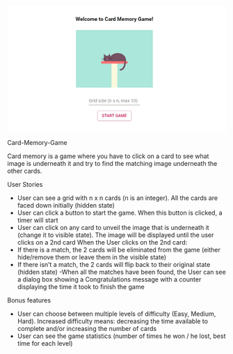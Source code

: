 ![Image alt](https://github.com/sashka0264/CardMemoryGame/blob/master/cat.jpg)

Card-Memory-Game

Card memory is a game where you have to click on a card to see what image is underneath it and try to find the matching image underneath the other cards.

User Stories
- User can see a grid with n x n cards (n is an integer). All the cards are faced down initially (hidden state)
- User can click a button to start the game. When this button is clicked, a timer will start
- User can click on any card to unveil the image that is underneath it (change it to visible state). The image will be displayed until the user clicks on a 2nd card
When the User clicks on the 2nd card:
- If there is a match, the 2 cards will be eliminated from the game (either hide/remove them or leave them in the visible state)
- If there isn’t a match, the 2 cards will flip back to their original state (hidden state)
-When all the matches have been found, the User can see a dialog box showing a Congratulations message with a counter displaying the time it took to finish the game

Bonus features
- User can choose between multiple levels of difficulty (Easy, Medium, Hard). Increased difficulty means: decreasing the time available to complete and/or increasing the number of cards
- User can see the game statistics (number of times he won / he lost, best time for each level)